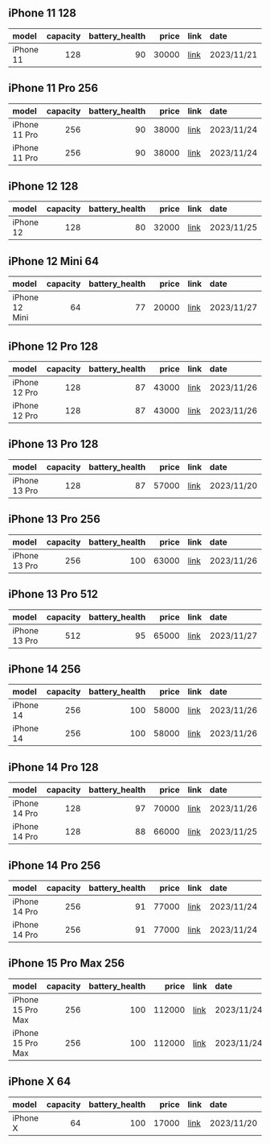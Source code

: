 ## iPhone 11 128

| model     |   capacity |   battery_health |   price | link                                            | date       |             mediaid |
|:----------|-----------:|-----------------:|--------:|:------------------------------------------------|:-----------|--------------------:|
| iPhone 11 |        128 |               90 |   30000 | [link](https://www.instagram.com/p/Cz5USJ7IA2n) | 2023/11/21 | 3240710615406218663 |

## iPhone 11 Pro 256

| model         |   capacity |   battery_health |   price | link                                            | date       |             mediaid |
|:--------------|-----------:|-----------------:|--------:|:------------------------------------------------|:-----------|--------------------:|
| iPhone 11 Pro |        256 |               90 |   38000 | [link](https://www.instagram.com/p/C0BFoj0IZB_) | 2023/11/24 | 3242897984150671487 |
| iPhone 11 Pro |        256 |               90 |   38000 | [link](https://www.instagram.com/p/C0BFsGwowKP) | 2023/11/24 | 3242898227831440015 |

## iPhone 12 128

| model     |   capacity |   battery_health |   price | link                                | date       |             mediaid |
|:----------|-----------:|-----------------:|--------:|:------------------------------------|:-----------|--------------------:|
| iPhone 12 |        128 |               80 |   32000 | [link](instagram.com/p/C0DsfkRI69b) | 2023/11/25 | 3243631839929413467 |

## iPhone 12 Mini 64

| model          |   capacity |   battery_health |   price | link                                            | date       |             mediaid |
|:---------------|-----------:|-----------------:|--------:|:------------------------------------------------|:-----------|--------------------:|
| iPhone 12 Mini |         64 |               77 |   20000 | [link](https://www.instagram.com/p/C0JNyh1ISZs) | 2023/11/27 | 3245185653400479340 |

## iPhone 12 Pro 128

| model         |   capacity |   battery_health |   price | link                                            | date       |             mediaid |
|:--------------|-----------:|-----------------:|--------:|:------------------------------------------------|:-----------|--------------------:|
| iPhone 12 Pro |        128 |               87 |   43000 | [link](https://www.instagram.com/p/C0HMUyEIzKj) | 2023/11/26 | 3244616261247906467 |
| iPhone 12 Pro |        128 |               87 |   43000 | [link](https://www.instagram.com/p/C0HMGXMs8tw) | 2023/11/26 | 3244615270327896944 |

## iPhone 13 Pro 128

| model         |   capacity |   battery_health |   price | link                                            | date       |             mediaid |
|:--------------|-----------:|-----------------:|--------:|:------------------------------------------------|:-----------|--------------------:|
| iPhone 13 Pro |        128 |               87 |   57000 | [link](https://www.instagram.com/p/Cz3XkkJsCW7) | 2023/11/20 | 3240162124704523707 |

## iPhone 13 Pro 256

| model         |   capacity |   battery_health |   price | link                                            | date       |             mediaid |
|:--------------|-----------:|-----------------:|--------:|:------------------------------------------------|:-----------|--------------------:|
| iPhone 13 Pro |        256 |              100 |   63000 | [link](https://www.instagram.com/p/C0G-r3qMCUm) | 2023/11/26 | 3244556275151807782 |

## iPhone 13 Pro 512

| model         |   capacity |   battery_health |   price | link                                            | date       |             mediaid |
|:--------------|-----------:|-----------------:|--------:|:------------------------------------------------|:-----------|--------------------:|
| iPhone 13 Pro |        512 |               95 |   65000 | [link](https://www.instagram.com/p/C0IZFMCIwf6) | 2023/11/27 | 3244953839201355770 |

## iPhone 14 256

| model     |   capacity |   battery_health |   price | link                                            | date       |             mediaid |
|:----------|-----------:|-----------------:|--------:|:------------------------------------------------|:-----------|--------------------:|
| iPhone 14 |        256 |              100 |   58000 | [link](https://www.instagram.com/p/C0HEbNFIGSq) | 2023/11/26 | 3244581518200300714 |
| iPhone 14 |        256 |              100 |   58000 | [link](https://www.instagram.com/p/C0HEJN0steP) | 2023/11/26 | 3244580282047846287 |

## iPhone 14 Pro 128

| model         |   capacity |   battery_health |   price | link                                            | date       |             mediaid |
|:--------------|-----------:|-----------------:|--------:|:------------------------------------------------|:-----------|--------------------:|
| iPhone 14 Pro |        128 |               97 |   70000 | [link](https://www.instagram.com/p/C0Gz6PIIYPi) | 2023/11/26 | 3244508883911279586 |
| iPhone 14 Pro |        128 |               88 |   66000 | [link](https://www.instagram.com/p/C0E31ruIJ34) | 2023/11/25 | 3243963213248765432 |

## iPhone 14 Pro 256

| model         |   capacity |   battery_health |   price | link                                            | date       |             mediaid |
|:--------------|-----------:|-----------------:|--------:|:------------------------------------------------|:-----------|--------------------:|
| iPhone 14 Pro |        256 |               91 |   77000 | [link](https://www.instagram.com/p/C0BUJdzIzP-) | 2023/11/24 | 3242961818085438462 |
| iPhone 14 Pro |        256 |               91 |   77000 | [link](https://www.instagram.com/p/C0BUMXtsNQp) | 2023/11/24 | 3242962017710036009 |

## iPhone 15 Pro Max 256

| model             |   capacity |   battery_health |   price | link                                            | date       |             mediaid |
|:------------------|-----------:|-----------------:|--------:|:------------------------------------------------|:-----------|--------------------:|
| iPhone 15 Pro Max |        256 |              100 |  112000 | [link](https://www.instagram.com/p/C0CMG6uozY9) | 2023/11/24 | 3243207933594646077 |
| iPhone 15 Pro Max |        256 |              100 |  112000 | [link](https://www.instagram.com/p/C0CMEPIsOUP) | 2023/11/24 | 3243207749348156687 |

## iPhone X 64

| model    |   capacity |   battery_health |   price | link                                            | date       |             mediaid |
|:---------|-----------:|-----------------:|--------:|:------------------------------------------------|:-----------|--------------------:|
| iPhone X |         64 |              100 |   17000 | [link](https://www.instagram.com/p/Cz3uAm3oaT6) | 2023/11/20 | 3240260808791401722 |

